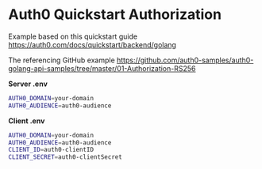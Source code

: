 # Auth0 Quickstart Authorization

Example based on this quickstart guide 
https://auth0.com/docs/quickstart/backend/golang

The referencing GitHub example 
https://github.com/auth0-samples/auth0-golang-api-samples/tree/master/01-Authorization-RS256

**Server .env**
```bash
AUTH0_DOMAIN=your-domain
AUTH0_AUDIENCE=auth0-audience
```

**Client .env**
```bash
AUTH0_DOMAIN=your-domain
AUTH0_AUDIENCE=auth0-audience
CLIENT_ID=auth0-clientID
CLIENT_SECRET=auth0-clientSecret
```